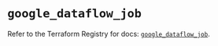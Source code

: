 # `google_dataflow_job`

Refer to the Terraform Registry for docs: [`google_dataflow_job`](https://registry.terraform.io/providers/hashicorp/google-beta/5.36.0/docs/resources/google_dataflow_job).
